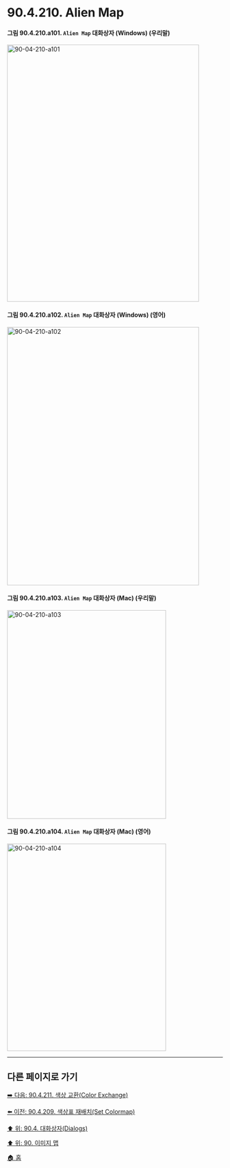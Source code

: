 # 90.4.210. Alien Map

<a id="90-04-210-a101"></a>

#### 그림 90.4.210.a101. `Alien Map` 대화상자 (Windows) (우리말)
<img width="448" height="600" alt="90-04-210-a101" src="https://github.com/user-attachments/assets/b0ea0c0d-041a-48cf-9164-c644984adced" />

<a id="90-04-210-a102"></a>

#### 그림 90.4.210.a102. `Alien Map` 대화상자 (Windows) (영어)
<img width="448" height="603" alt="90-04-210-a102" src="https://github.com/user-attachments/assets/64754f37-2d1e-4c27-92c1-ac826740afba" />

<a id="90-04-210-a103"></a>

#### 그림 90.4.210.a103. `Alien Map` 대화상자 (Mac) (우리말)
<img width="371" height="487" alt="90-04-210-a103" src="https://github.com/user-attachments/assets/247ed762-443b-472a-82d0-2e1529b39f6b" />

<a id="90-04-210-a104"></a>

#### 그림 90.4.210.a104. `Alien Map` 대화상자 (Mac) (영어)
<img width="371" height="484" alt="90-04-210-a104" src="https://github.com/user-attachments/assets/eecbdf28-e1a0-41f7-8d67-4b71c1f9de5d" />

***

## 다른 페이지로 가기

[➡️ 다음: 90.4.211. 색상 교환(Color Exchange)](./90-04-0211-color_exchange.md)

[⬅️ 이전: 90.4.209. 색상표 재배치(Set Colormap)](./90-04-0209-set_colormap.md)

[⬆️ 위: 90.4. 대화상자(Dialogs)](./90-04-0000-dialogs.md)

[⬆️ 위: 90. 이미지 맵](./90-00-image-map.md)

[🏠 홈](./00-home.md)